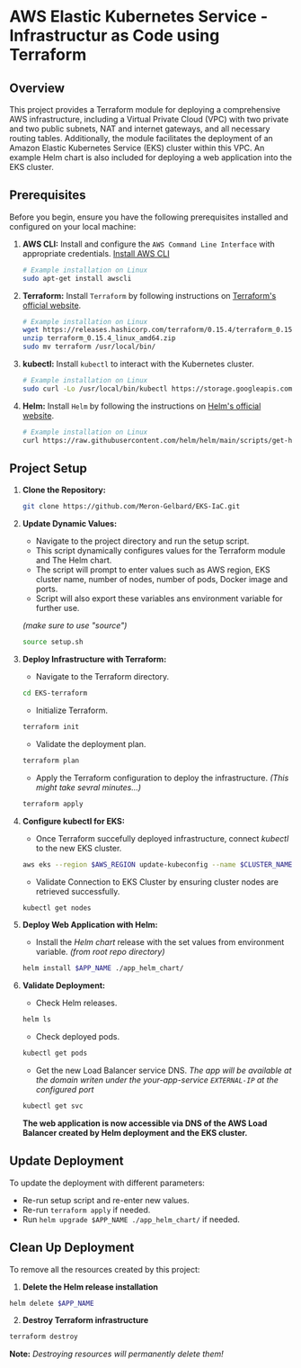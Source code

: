# AWS Elastic Kubernetes Service - Infrastructur as Code using Terraform

## Overview

This project provides a Terraform module for deploying a comprehensive AWS infrastructure, including a Virtual Private Cloud (VPC) with two private and two public subnets, NAT and internet gateways, and all necessary routing tables. Additionally, the module facilitates the deployment of an Amazon Elastic Kubernetes Service (EKS) cluster within this VPC. An example Helm chart is also included for deploying a web application into the EKS cluster.

## Prerequisites

Before you begin, ensure you have the following prerequisites installed and configured on your local machine:

1. **AWS CLI:** Install and configure the `AWS Command Line Interface` with appropriate credentials. [Install AWS CLI](https://aws.amazon.com/cli/)

   ```bash
   # Example installation on Linux
   sudo apt-get install awscli
   ```

2. **Terraform:** Install `Terraform` by following instructions on [Terraform's official website](https://www.terraform.io/downloads.html).

   ```bash
   # Example installation on Linux
   wget https://releases.hashicorp.com/terraform/0.15.4/terraform_0.15.4_linux_amd64.zip
   unzip terraform_0.15.4_linux_amd64.zip
   sudo mv terraform /usr/local/bin/
   ```

3. **kubectl:** Install `kubectl` to interact with the Kubernetes cluster.

   ```bash
   # Example installation on Linux
   sudo curl -Lo /usr/local/bin/kubectl https://storage.googleapis.com/kubernetes-release/release/$(curl -s https://storage.googleapis.com/kubernetes-release/release/stable.txt)/bin/linux/amd64/kubectl && sudo chmod +x /usr/local/bin/kubectl
   ```

4. **Helm:** Install `Helm` by following the instructions on [Helm's official website](https://helm.sh/docs/intro/install/).

   ```bash
   # Example installation on Linux
   curl https://raw.githubusercontent.com/helm/helm/main/scripts/get-helm-3 | bash
   ```

## Project Setup

1. **Clone the Repository:**

   ```bash
   git clone https://github.com/Meron-Gelbard/EKS-IaC.git
   ```

2. **Update Dynamic Values:**

   - Navigate to the project directory and run the setup script.
   - This script dynamically configures values for the Terraform module and The Helm chart.
   - The script will prompt to enter values such as AWS region, EKS cluster name, number of nodes, number of pods, Docker image and ports.
   - Script will also export these variables ans environment variable for further use.

   *(make sure to use "source")*
   
   ```bash
   source setup.sh
   ```

3. **Deploy Infrastructure with Terraform:**

   - Navigate to the Terraform directory.

   ```bash
   cd EKS-terraform
   ```

   - Initialize Terraform.

   ```bash
   terraform init
   ```

   - Validate the deployment plan.
    ```bash
   terraform plan
   ```
   
   - Apply the Terraform configuration to deploy the infrastructure. 
   *(This might take sevral minutes...)*

   ```bash
   terraform apply
   ```

4. **Configure kubectl for EKS:**

   - Once Terraform succefully deployed infrastructure, connect *kubectl* to the new EKS cluster.

   ```bash
   aws eks --region $AWS_REGION update-kubeconfig --name $CLUSTER_NAME
   ```

   - Validate Connection to EKS Cluster by ensuring cluster nodes are retrieved successfully.

   ```bash
   kubectl get nodes
   ```

5. **Deploy Web Application with Helm:**

   - Install the *Helm chart* release with the set values from environment variable.
    *(from root repo directory)*

   ```bash
   helm install $APP_NAME ./app_helm_chart/
   ```

6. **Validate Deployment:**

   - Check Helm releases.

   ```bash
   helm ls
   ```

   - Check deployed pods.

   ```bash
   kubectl get pods
   ```

   - Get the new Load Balancer service DNS.
    *The app will be available at the domain writen under the your-app-service `EXTERNAL-IP` at the configured port*

   ```bash
   kubectl get svc
   ```

   **The web application is now accessible via DNS of the AWS Load Balancer created by Helm deployment and the EKS cluster.**


## Update Deployment

To update the deployment with different parameters:

   - Re-run setup script and re-enter new values.
   - Re-run `terraform apply` if needed.
   - Run `helm upgrade $APP_NAME ./app_helm_chart/` if needed.


## Clean Up Deployment

To remove all the resources created by this project:

1. **Delete the Helm release installation**

```bash
helm delete $APP_NAME
```

2. **Destroy Terraform infrastructure**

```bash
terraform destroy
```

**Note:** *Destroying resources will permanently delete them!*
